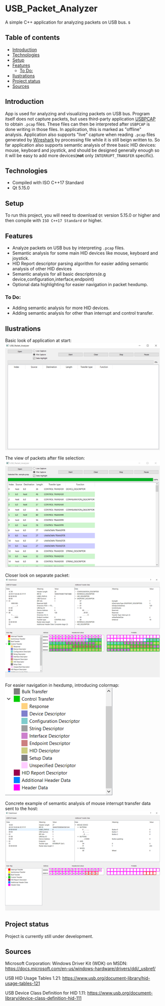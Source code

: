 # USB_Packet_Analyzer
A simple C++ application for analyzing packets on USB bus. s

## Table of contents
  * [Introduction](#introduction)
  * [Technologies](#technologies)
  * [Setup](#setup)
  * [Features](#features)
    + [To Do:](#to-do)
  * [Ilustrations](#ilustrations)
  * [Project status](#project-status)
  * [Sources](#sources)

## Introduction
App is used for analyzing and visualizing packets on USB bus. Program itself does not capture packets, but uses third-party application [USBPCAP](https://desowin.org/usbpcap/)
to obtain `.pcap` files. These files can then be interpreted after `USBPCAP` is done writing in those files. In application, this is marked as "offline" analysis. Application
also supports "live" capture when reading `.pcap` files generated by [Wireshark](https://www.wireshark.org/) by processing file while it is still beign written to.
So far application also supports semantic analysis of three basic HID devices: mouse, keyboard and joystick, and should be designed generally enough so it will be easy to add more
devices(**not** only `INTERRUPT_TRANSFER` specific).

## Technologies
* Compiled with ISO C++17 Standard
* Qt 5.15.0

## Setup
To run this project, you will need to download `Qt` version 5.15.0 or higher and then compile with `ISO C++17 Standard` or higher.

## Features
* Analyze packets on USB bus by interpreting `.pcap` files.
* Semantic analysis for some main HID devices like mouse, keyboard and joystick.
* HID Report descriptor parsing algorithm for easier adding semantic analysis of other HID devices
* Semantic analysis for all basic descriptors(e.g device,configuration,interface,endpoint)
* Optional data highlighting for easier navigation in packet hexdump.
### To Do:
* Adding semantic analysis for more HID devices.
* Adding semantic analysis for other than interrupt and control transfer.

## Ilustrations
Basic look of application at start: ![Basic](./Images/BasicLook.PNG)

The view of packets after file selection: ![Packets](./Images/TableViewLook.PNG)

Closer look on separate packet: ![ConcretePacket](./Images/FullConfigDesc.PNG)

For easier navigation in hexdump, introducing colormap: ![ColorMap](./Images/ColorMapPNG.PNG)

Concrete example of semantic analysis of mouse interrupt transfer data sent to the host: ![MouseExample](./Images/MouseView.PNG)

## Project status
Project is currently still under development.

## Sources
Microsoft Corporation: Windows Driver Kit (WDK) on MSDN: https://docs.microsoft.com/en-us/windows-hardware/drivers/ddi/_usbref/

USB HID Usage Tables 1.21: https://www.usb.org/document-library/hid-usage-tables-121

USB Device Class Definition for HID 1.11: https://www.usb.org/document-library/device-class-definition-hid-111
